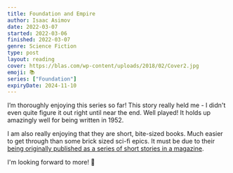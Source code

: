 ```yaml
---
title: Foundation and Empire
author: Isaac Asimov
date: 2022-03-07
started: 2022-03-06
finished: 2022-03-07
genre: Science Fiction
type: post
layout: reading
cover: https://blas.com/wp-content/uploads/2018/02/Cover2.jpg
emoji: 📚
series: ["Foundation"]
expiryDate: 2024-11-10
---
```


I’m thoroughly enjoying this series so far! This story really held me - I didn't even quite figure it out right until near the end. Well played! It holds up amazingly well for being written in 1952.

I am also really enjoying that they are short, bite-sized books. Much easier to get through than some brick sized sci-fi epics. It must be due to their [being originally published as a series of short stories in a magazine](https://en.m.wikipedia.org/wiki/Foundation_and_Empire).

I'm looking forward to more! 🚀